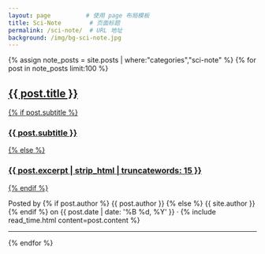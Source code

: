 ```yaml
---
layout: page          # 使用 page 布局模板
title: Sci-Note        # 页面标题
permalink: /sci-note/  # URL 地址
background: /img/bg-sci-note.jpg
---
```

{% assign note_posts = site.posts | where:"categories","sci-note" %}
{% for post in note_posts limit:100 %}

<article class="post-preview">
  <a href="{{ post.url | prepend: site.baseurl | replace: '//', '/' }}">
    <h2 class="post-title">{{ post.title }}</h2>
    {% if post.subtitle %}
    <h3 class="post-subtitle">{{ post.subtitle }}</h3>
    {% else %}
    <h3 class="post-subtitle">{{ post.excerpt | strip_html | truncatewords: 15 }}</h3>
    {% endif %}
  </a>
  <p class="post-meta">Posted by
    {% if post.author %}
    {{ post.author }}
    {% else %}
    {{ site.author }}
    {% endif %}
    on
    {{ post.date | date: '%B %d, %Y' }} &middot; {% include read_time.html content=post.content %}            
  </p>
</article>

<hr>

{% endfor %}
